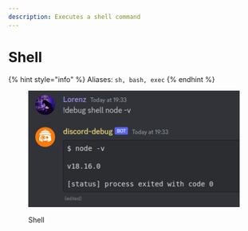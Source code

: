 ```yaml
---
description: Executes a shell command
---
```


# Shell

{% hint style="info" %}
Aliases: `sh, bash, exec`
{% endhint %}

<figure><img src="../.gitbook/assets/shell.png" alt=""><figcaption><p>Shell</p></figcaption></figure>
